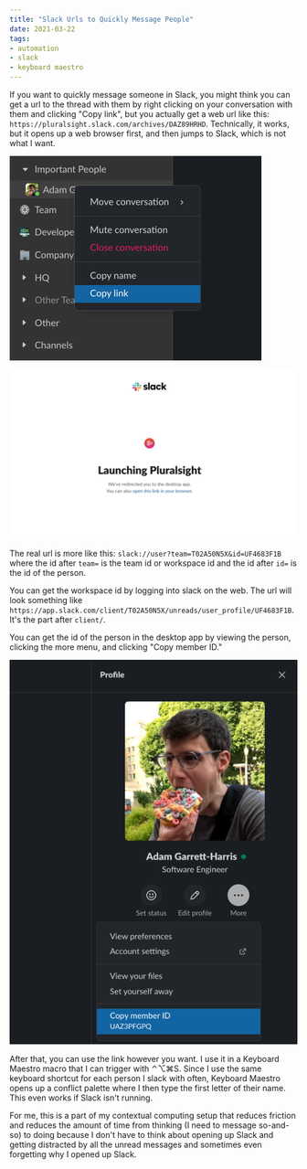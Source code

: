 ```yaml
---
title: "Slack Urls to Quickly Message People"
date: 2021-03-22
tags:
- automation
- slack
- keyboard maestro
---
```


If you want to quickly message someone in Slack, you might think you can get a url to the thread with them by right clicking on your conversation with them and clicking "Copy link", but you actually get a web url like this: `https://pluralsight.slack.com/archives/DAZ89HRHD`. Technically, it works, but it opens up a web browser first, and then jumps to Slack, which is not what I want.

![Slack right click menu](./slack-right-click.png)

![Slack redirect page](./slack-redirect.png)

The real url is more like this: `slack://user?team=T02A50N5X&id=UF4683F1B` where the id after `team=` is the team id or workspace id and the id after `id=` is the id of the person.

You can get the workspace id by logging into slack on the web. The url will look something like `https://app.slack.com/client/T02A50N5X/unreads/user_profile/UF4683F1B`. It's the part after `client/`.

You can get the id of the person in the desktop app by viewing the person, clicking the more menu, and clicking "Copy member ID."

![More menu on the Slack profile](./person-id.png)

After that, you can use the link however you want. I use it in a Keyboard Maestro macro that I can trigger with ⌃⌥⌘S. Since I use the same keyboard shortcut for each person I slack with often, Keyboard Maestro opens up a conflict palette where I then type the first letter of their name. This even works if Slack isn't running.

For me, this is a part of my contextual computing setup that reduces friction and reduces the amount of time from thinking (I need to message so-and-so) to doing because I don't have to think about opening up Slack and getting distracted by all the unread messages and sometimes even forgetting why I opened up Slack.
